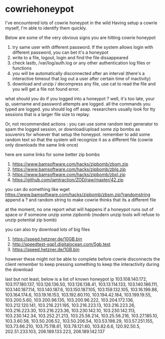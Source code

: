 # cowriehoneypot
I've encountered lots of cowrie honeypot in the wild
Having setup a cowrie myself, I'm able to identify them quickly.

Below are some of the very obvious signs you are hitting cowrie honeypot
1. try same user with different password. If the system allows login with different password, you can bet it's a honeypot 
2. write to a file, logout, login and find the file dissappeared
3. check lastb, /var/log/auth.log or any other authentication log files or functions
4. you will be automatically disconnected after an interval (there's a interactive timeout that log out a user after certain time of inactivity)
5. download and unzip / decompress any file, use cat to read the file and you will get a file not found error.

what should you do if you logged into a honeypot ?
well, it's too late, your ip, username and password attempts are logged.
all the commands you typed are logged.
you should log off asap.
researchers usually look for tty sessions that is a larger file size to replay.

Or, not recommended actions : you can use some random text generator to spam the logged session,
or download/upload some zip bombs as souvenirs for whoever that setup the honeypot.
remember to add some random text so that the system will recognize it as a different file 
(cowrie only downloads the same link once)

here are some links for some better zip bombs
1. https://www.bamsoftware.com/hacks/zipbomb/zbsm.zip
2. https://www.bamsoftware.com/hacks/zipbomb/zblg.zip
3. https://www.bamsoftware.com/hacks/zipbomb/zbxl.zip
4. https://github.com/iamtraction/ZOD/raw/master/42.zip

you can do something like
wget https://www.bamsoftware.com/hacks/zipbomb/zbsm.zip?randomstring
append a ? and random string to make cowrie thinks that its a different file 

at the moment, no one report what will happens if a honeypot runs out of space or if someone unzip some zipbomb
(modern unzip tools will refuse to unzip potential zip bomb)

you can also try download lots of big files
1. https://speed.hetzner.de/10GB.bin
2. http://speedtest-sgp1.digitalocean.com/5gb.test
3. https://speed.hetzner.de/1GB.bin

however these might not be able to complete before cowrie disconnects the client
remember to keep pressing something to keep the interactivity during the download

last but not least, below is a list of known honeypot ip
103.108.140.172,
103.117.180.137,
103.126.136.50,
103.126.138.41,
103.13.114.133,
103.140.186.111,
103.140.187.114,
103.140.187.6,
103.150.187.105,
103.159.132.105,
103.16.199.88,
103.164.174.6,
103.19.16.153,
103.192.80.110,
103.194.42.184,
103.199.19.55,
103.200.5.60,
103.200.96.135,
103.200.96.222,
103.204.172.136,
103.212.120.141,
103.216.221.195,
103.216.223.13,
103.216.223.26,
103.216.223.30,
103.216.223.36,
103.230.142.10,
103.230.142.113,
103.230.142.34,
103.252.21.213,
103.25.56.214,
103.25.56.216,
103.27.185.10,
103.3.60.58,
103.50.206.52,
103.50.206.54,
103.53.198.29,
103.57.251.155,
103.73.66.210,
103.75.118.61,
103.78.121.60,
103.82.6.6,
120.92.50.5,
202.51.233.103,
206.189.133.223,
206.189.142.137
